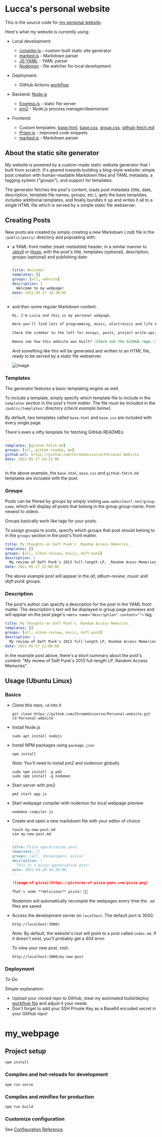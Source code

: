 # Lucca's personal website 

This is the source code for [my personal website](http://34.200.98.64/).

Here's what my website is currently using:

* Local development:

  * [compiler.js](https://github.com/ChromeUniverse/Personal-website/blob/main/compiler.js) - custom-built static site generator
  * [marked.js](https://marked.js.org/) - Markdown parser
  * [JS-YAML](https://www.npmjs.com/package/js-yaml) - YAML parser
  * [Nodemon](https://www.npmjs.com/package/nodemon) - file watcher for local development

* Deployment: 

  * GitHub Actions [workflow](https://github.com/ChromeUniverse/Personal-website/blob/main/.github/workflows/compile-deploy.yaml)

* Backend: [Node.js](https://nodejs.dev/)
    
    * [Express.js](https://www.npmjs.com/package/express) - static file server
    * [pm2](https://www.npmjs.com/package/pm2) - Node.js process manager/deamonizer    

* Frontend:
  * Custom templates: [base.html](https://github.com/ChromeUniverse/Personal-website/blob/main/public/templates/base.html), [base.css](https://github.com/ChromeUniverse/Personal-website/blob/main/public/templates/base.css), [group.css](https://github.com/ChromeUniverse/Personal-website/blob/main/public/templates/group.css), [github-fetch.md](https://github.com/ChromeUniverse/Personal-website/blob/main/public/templates/github-fetch.md)
  * [Prism.js](prismjs.com/) - improved code snippets
  * [marked.js](https://marked.js.org/) - Markdown parser

## About the static site generator

My website is powered by a custom-made static website generator that I built from scratch. It's geared towards building a blog-style website: simple post creation with human-readable Markdown files and YAML metadata, a tagging system ("groups"), and support for templates.

The generator fetches the post's content, loads post metadata (title, date, description, template file names, groups, etc.), gets the base templates, includes additional templates, and finally bundles it up and writes it all to a single HTML file which is served by a simple static file webserver.


## Creating Posts

New posts are created by simply creating a new Markdown (.md) file in the `/public/posts/` directory and populating with: 
* a YAML front matter (read: _metadata_) header, in a similar manner to [Jekyll](https://jekyllrb.com/) or [Hugo](https://gohugo.io/), with the post's title, templates (optional), description, groups (optional) and publishing date:

  ```yaml
  ---
  title: Welcome!
  templates: []
  groups: [all, website]
  description: |
    Welcome to my webpage!
  date: 2021-05-27 10:30:00
  --- 
  ```

* and then some regular Markdown content:
  ```markdown
  Hi, I'm Lucca and this is my personal webpage.

  Here you'll find lots of programming, music, electronics and life shenanigans.

  Check the sidebar to the left for essays, posts, project write-ups, interesting/relevant links and more.

  Wanna see how this website was built? [Check out the GitHub repo.](https://github.com/ChromeUniverse/personal-website)
  ```

  And something like this will be generated and written to an HTML file, ready to be served by a static file webserver.

  ![image](https://media.discordapp.net/attachments/760252264723644426/848589820125249566/unknown.png)

### Templates

The generator features a basic templating engine as well.

To include a template, simply specify which template file to include in the `templates` section in the post's front matter. The file must be included in the `/public/templates/` directory _(check example below)_. 

By default, two templates called `base.html` and `base.css` are included with every single page.

There's even a nifty template for fetching GitHub READMEs:

```yaml
---
templates: [github-fetch.md]
groups: [all, github-readme, me]
github-url: https://github.com/ChromeUniverse/Personal-Website 
date: 2021-05-27 14:33:00
---
```

In the above example, the `base.html`, `base.css` and `github-fetch.md` templates are included with the post.

### Groups

Posts can be filered by groups by simply visiting `www.websiteurl.net/group-name`, which will display all posts that belong in the group _group-name_, from newest to oldest.

Groups basically work like tags for your posts.

To assign groups to posts, specify which groups that post should belong to in the `groups` section in the post's front matter.

```yaml
title: My thoughts on Daft Punk's _Random Access Memories_
templates: []
groups: [all, album-review, music, daft-punk]
description: |
  My review of Daft Punk's 2013 full-length LP, _Random Acess Memories_
date: 2021-05-27 12:00:00
``` 

The above example post will appear in the _all_, _album-review_, _music_ and _daft-punk_ groups.

### Description

The post's author can specify a description for the post in the YAML front matter. The description's text will be displayed in group page previews and will appear on the post page's 
`<meta name="description" content="">` tag.

```yaml
title: My thoughts on Daft Punk's _Random Access Memories_
templates: []
groups: [all, album-review, music, daft-punk]
description: |
  My review of Daft Punk's 2013 full-length LP, Random Access Memories.
date: 2021-05-27 12:00:00
``` 

In the example post above, there's a short summary about the post's content: "My review of Daft Punk's 2013 full-length LP, Random Access Memories".


## Usage (Ubuntu Linux)

### Basics

* Clone this repo, `cd` into it

  `git clone https://github.com/ChromeUniverse/Personal-website.git`   
  `cd Personal-website`

* Install Node.js

  `sudo apt install nodejs`

* Install NPM packages using `package.json`

  `npm install`

  _Note:_ You'll need to install pm2 and nodemon globally

  `sudo npm install -g pm2`   
  `sudo npm install -g nodemon`

* Start server with pm2

  `pm2 start app.js`

* Start webpage compiler with nodemon for local webpage preview

  `nodemon compiler.js`

* Create and open a new markdown file with your editor of choice

  `touch my-new-post.md`  
  `vim my-new-post.md`

  ```md
  ---
  title: Pizza appreciation post
  templates: []
  groups: [all, shenanigans, pizza]
  description: | 
    This is a pizza appreciation post!
  date: 2021-04-20 04:20:00
  ---

  ![image-of-pizza](https://pictures-of-pizza-pans.com/pizza.png)

  That's some **delicious** pizza! 🍕😋
  ```

  Nodemon will automatically recompile the webpages every time the `.md` files are saved.

* Access the development server on `localhost`. The default port is 3000.

  `http://localhost:3000/`

  _Note:_ By default, the website's root will point to a post called `index.md`. If it doesn't exist, you'll probably get a 404 error.

  To view your new post, visit:

  `http://localhost:3000/my-new-post`

### Deployment

_To-Do_

Simple explanation: 
* Upload your cloned repo to GitHub, steal my automated build/deploy [workflow file](https://github.com/ChromeUniverse/Personal-website/blob/main/.github/workflows/compile-deploy.yaml) and adjust it your needs
*  Don't forget to add your SSH Private Key as a Base64 encoded secret in your GitHub repo!


# my_webpage

## Project setup
```
npm install
```

### Compiles and hot-reloads for development
```
npm run serve
```

### Compiles and minifies for production
```
npm run build
```

### Customize configuration
See [Configuration Reference](https://cli.vuejs.org/config/).
